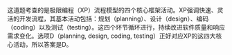 这道题考查的是极限编程（XP）流程模型的四个核心框架活动。XP强调快速、灵活的开发流程，其基本活动包括：规划（planning）、设计（design）、编码（coding）以及测试（testing）。这四个环节循环进行，持续改进软件质量和响应需求变化。选项D（planning, design, coding, testing）正好对应XP的这四大核心活动，所以答案是D。